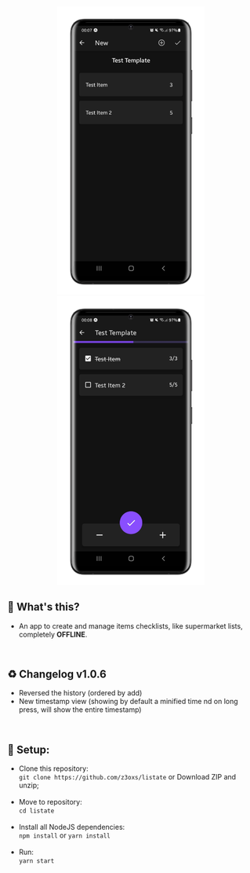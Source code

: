 <div align="center">
    <img src="./images/mockup_1.png" width="300" />
    <img src="./images/mockup_2.png" width="300" />
</div>

## 🤔 What's this?
- An app to create and manage items checklists, like supermarket lists, completely **OFFLINE**.

&nbsp;
## ♻️ Changelog v1.0.6
- Reversed the history (ordered by add)
- New timestamp view (showing by default a minified time nd on long press, will show the entire timestamp)

&nbsp;
## 🔧 Setup:
- Clone this repository:<br>
`git clone https://github.com/z3oxs/listate` or Download ZIP and unzip;<br><br>
- Move to repository:<br>
`cd listate`<br><br>
- Install all NodeJS dependencies:<br>
`npm install` or `yarn install`<br><br>
- Run:<br>
`yarn start`<br>
